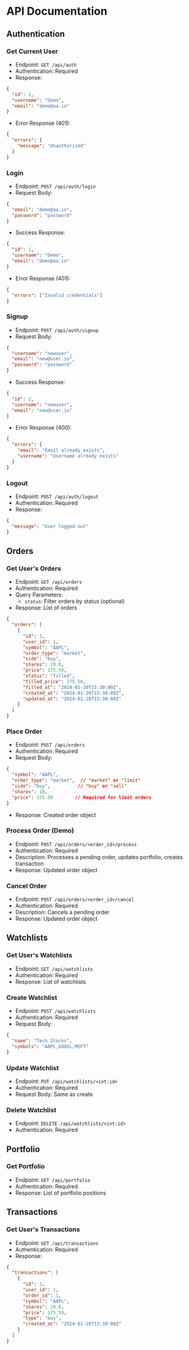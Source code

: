 # API Documentation

## Authentication

### Get Current User
- Endpoint: `GET /api/auth`
- Authentication: Required
- Response:
```json
{
  "id": 1,
  "username": "Demo",
  "email": "demo@aa.io"
}
```
- Error Response (401):
```json
{
  "errors": {
    "message": "Unauthorized"
  }
}
```

### Login
- Endpoint: `POST /api/auth/login`
- Request Body:
```json
{
  "email": "demo@aa.io",
  "password": "password"
}
```
- Success Response:
```json
{
  "id": 1,
  "username": "Demo",
  "email": "demo@aa.io"
}
```
- Error Response (401):
```json
{
  "errors": ["Invalid credentials"]
}
```

### Signup
- Endpoint: `POST /api/auth/signup`
- Request Body:
```json
{
  "username": "newuser",
  "email": "new@user.io",
  "password": "password"
}
```
- Success Response:
```json
{
  "id": 2,
  "username": "newuser",
  "email": "new@user.io"
}
```
- Error Response (400):
```json
{
  "errors": {
    "email": "Email already exists",
    "username": "Username already exists"
  }
}
```

### Logout
- Endpoint: `POST /api/auth/logout`
- Authentication: Required
- Response:
```json
{
  "message": "User logged out"
}
``` 

## Orders

### Get User's Orders
- Endpoint: `GET /api/orders`
- Authentication: Required
- Query Parameters:
  - `status`: Filter orders by status (optional)
- Response: List of orders
```json
{
  "orders": [
    {
      "id": 1,
      "user_id": 1,
      "symbol": "AAPL",
      "order_type": "market",
      "side": "buy",
      "shares": 10.0,
      "price": 175.50,
      "status": "filled",
      "filled_price": 175.50,
      "filled_at": "2024-01-20T15:30:00Z",
      "created_at": "2024-01-20T15:30:00Z",
      "updated_at": "2024-01-20T15:30:00Z"
    }
  ]
}
```

### Place Order
- Endpoint: `POST /api/orders`
- Authentication: Required
- Request Body:
```json
{
  "symbol": "AAPL",
  "order_type": "market",  // "market" or "limit"
  "side": "buy",          // "buy" or "sell"
  "shares": 10,
  "price": 175.50        // Required for limit orders
}
```
- Response: Created order object

### Process Order (Demo)
- Endpoint: `POST /api/orders/<order_id>/process`
- Authentication: Required
- Description: Processes a pending order, updates portfolio, creates transaction
- Response: Updated order object

### Cancel Order
- Endpoint: `POST /api/orders/<order_id>/cancel`
- Authentication: Required
- Description: Cancels a pending order
- Response: Updated order object

## Watchlists

### Get User's Watchlists
- Endpoint: `GET /api/watchlists`
- Authentication: Required
- Response: List of watchlists

### Create Watchlist
- Endpoint: `POST /api/watchlists`
- Authentication: Required
- Request Body:
```json
{
  "name": "Tech Stocks",
  "symbols": "AAPL,GOOGL,MSFT"
}
```

### Update Watchlist
- Endpoint: `PUT /api/watchlists/<int:id>`
- Authentication: Required
- Request Body: Same as create

### Delete Watchlist
- Endpoint: `DELETE /api/watchlists/<int:id>`
- Authentication: Required

## Portfolio

### Get Portfolio
- Endpoint: `GET /api/portfolio`
- Authentication: Required
- Response: List of portfolio positions

## Transactions

### Get User's Transactions
- Endpoint: `GET /api/transactions`
- Authentication: Required
- Response:
```json
{
  "transactions": [
    {
      "id": 1,
      "user_id": 1,
      "order_id": 1,
      "symbol": "AAPL",
      "shares": 10.0,
      "price": 175.50,
      "type": "buy",
      "created_at": "2024-01-20T15:30:00Z"
    }
  ]
}
```

